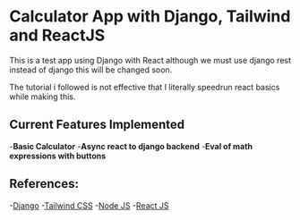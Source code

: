 # Calculator App with Django, Tailwind  and ReactJS

This is a test app using Django with React although we must use django rest instead of django
this will be changed soon.<br>

The tutorial i followed is not effective that I literally speedrun react basics while making this.

## Current Features Implemented
-**Basic Calculator**
-**Async react to django backend**
-**Eval of math expressions with buttons**

## References:
-<a href="https://docs.djangoproject.com/en/5.1/">Django</a>
-<a href="https://tailwindcss.com/docs/installation">Tailwind CSS</a>
-<a href="https://nodejs.org/en/download/prebuilt-installer">Node JS</a>
-<a href="https://react.dev/">React JS</a>


